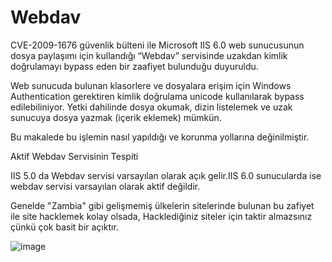 # Webdav
CVE-2009-1676 güvenlik bülteni ile Microsoft IIS 6.0 web sunucusunun dosya paylaşımı için kullandığı “Webdav” servisinde uzakdan kimlik doğrulamayı bypass eden bir zaafiyet bulunduğu duyuruldu.

Web sunucuda bulunan klasorlere ve dosyalara erişim için Windows Authentication gerektiren kimlik doğrulama unicode kullanılarak bypass edilebiliniyor.
Yetki dahilinde dosya okumak, dizin listelemek ve uzak sunucuya dosya yazmak (içerik eklemek) mümkün.

Bu makalede bu işlemin nasıl yapıldığı ve korunma yollarına değinilmiştir.

Aktif Webdav Servisinin Tespiti

IIS 5.0 da Webdav servisi varsayılan olarak açık gelir.IIS 6.0 sunucularda ise webdav servisi varsayılan olarak aktif değildir.

Genelde "Zambia" gibi gelişmemiş ülkelerin sitelerinde bulunan bu zafiyet ile site hacklemek kolay olsada, Hacklediğiniz siteler için taktir almazsınız çünkü çok basit bir açıktır.

![image](https://user-images.githubusercontent.com/78283095/224557901-b86718cc-e03d-4484-8e3d-9ee0c8774887.png)
